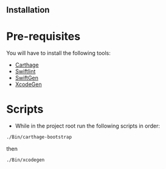 ## Installation

# Pre-requisites
You will have to install the following tools:

- [Carthage](https://github.com/Carthage/Carthage)
- [Swiftlint](https://github.com/realm/SwiftLint)
- [SwiftGen](https://github.com/SwiftGen/SwiftGen)
- [XcodeGen](https://github.com/yonaskolb/XcodeGen)


# Scripts

- While in the project root run the following scripts in order:
```sh
./Bin/carthage-bootstrap
```
then

```sh
./Bin/xcodegen
```
